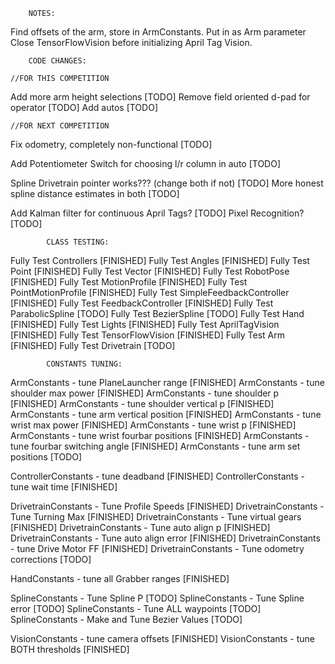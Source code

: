         NOTES:
Find offsets of the arm, store in ArmConstants. Put in as Arm parameter
Close TensorFlowVision before initializing April Tag Vision.


        CODE CHANGES:

    //FOR THIS COMPETITION
Add more arm height selections                                  [TODO]
Remove field oriented d-pad for operator                        [TODO]
Add autos                                                       [TODO]

    //FOR NEXT COMPETITION
Fix odometry, completely non-functional                         [TODO]

Add Potentiometer Switch for choosing l/r column in auto        [TODO]

Spline Drivetrain pointer works??? (change both if not)         [TODO]
More honest spline distance estimates in both                   [TODO]

Add Kalman filter for continuous April Tags?                    [TODO]
Pixel Recognition?                                              [TODO]

            CLASS TESTING:
Fully Test Controllers                  [FINISHED]
Fully Test Angles                       [FINISHED]
Fully Test Point                        [FINISHED]
Fully Test Vector                       [FINISHED]
Fully Test RobotPose                    [FINISHED]
Fully Test MotionProfile                [FINISHED]
Fully Test PointMotionProfile           [FINISHED]
Fully Test SimpleFeedbackController     [FINISHED]
Fully Test FeedbackController           [FINISHED]
Fully Test ParabolicSpline              [TODO]
Fully Test BezierSpline                 [TODO]
Fully Test Hand                         [FINISHED]
Fully Test Lights                       [FINISHED]
Fully Test AprilTagVision               [FINISHED]
Fully Test TensorFlowVision             [FINISHED]
Fully Test Arm                          [FINISHED]
Fully Test Drivetrain                   [TODO]

            CONSTANTS TUNING:
ArmConstants - tune PlaneLauncher range         [FINISHED]
ArmConstants - tune shoulder max power          [FINISHED]
ArmConstants - tune shoulder p                  [FINISHED]
ArmConstants - tune shoulder vertical p         [FINISHED]
ArmConstants - tune arm vertical position       [FINISHED]
ArmConstants - tune wrist max power             [FINISHED]
ArmConstants - tune wrist p                     [FINISHED]
ArmConstants - tune wrist fourbar positions     [FINISHED]
ArmConstants - tune fourbar switching angle     [FINISHED]
ArmConstants - tune arm set positions           [TODO]

ControllerConstants - tune deadband             [FINISHED]
ControllerConstants - tune wait time            [FINISHED]

DrivetrainConstants - Tune Profile Speeds       [FINISHED]
DrivetrainConstants - Tune Turning Max          [FINISHED]
DrivetrainConstants - Tune virtual gears        [FINISHED]
DrivetrainConstants - Tune auto align p         [FINISHED]
DrivetrainConstants - Tune auto align error     [FINISHED]
DrivetrainConstants - tune Drive Motor FF       [FINISHED]
DrivetrainConstants - Tune odometry corrections [TODO]

HandConstants - tune all Grabber ranges         [FINISHED]

SplineConstants - Tune Spline P                 [TODO]
SplineConstants - Tune Spline error             [TODO]
SplineConstants - Tune ALL waypoints            [TODO]
SplineConstants - Make and Tune Bezier Values   [TODO]

VisionConstants - tune camera offsets           [FINISHED]
VisionConstants - tune BOTH thresholds          [FINISHED]